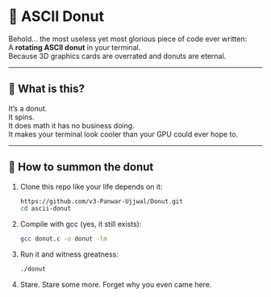 # 🍩 ASCII Donut

Behold... the most useless yet most glorious piece of code ever written:  
A **rotating ASCII donut** in your terminal.  
Because 3D graphics cards are overrated and donuts are eternal.  

---

## 🤯 What is this?

It’s a donut.  
It spins.  
It does math it has no business doing.  
It makes your terminal look cooler than your GPU could ever hope to.  

---

## 🚀 How to summon the donut

1. Clone this repo like your life depends on it:
   ```bash
   https://github.com/v3-Panwar-Ujjwal/Donut.git
   cd ascii-donut
   ```
2. Compile with gcc (yes, it still exists):
   ```bash
   gcc donut.c -o donut -lm
   ```
3. Run it and witness greatness:
   ```bash
   ./donut
   ```
4. Stare.
   Stare some more.
   Forget why you even came here.
